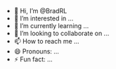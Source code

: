 - 👋 Hi, I’m @BradRL
- 👀 I’m interested in ...
- 🌱 I’m currently learning ...
- 💞️ I’m looking to collaborate on ...
- 📫 How to reach me ...
- 😄 Pronouns: ...
- ⚡ Fun fact: ...

<!---
BradRL/BradRL is a ✨ special ✨ repository because its `README.md` (this file) appears on your GitHub profile.
You can click the Preview link to take a look at your changes.
--->
